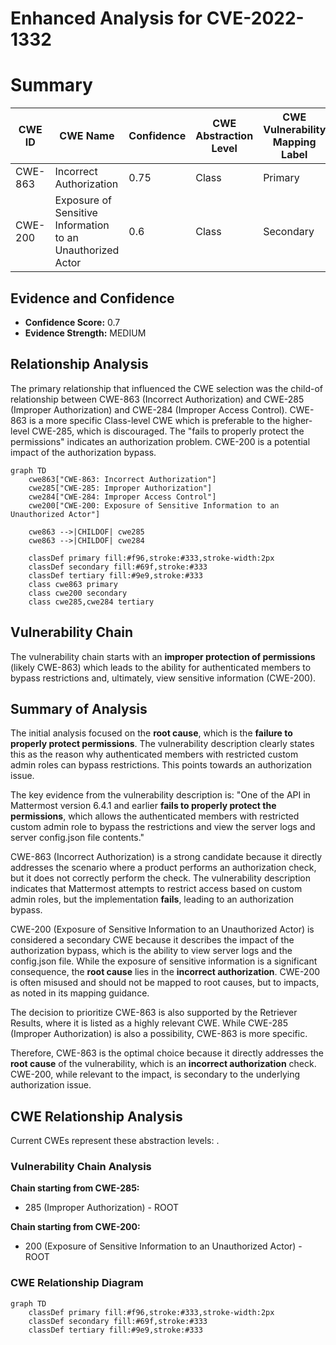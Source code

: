 # Enhanced Analysis for CVE-2022-1332

# Summary
| CWE ID | CWE Name | Confidence | CWE Abstraction Level | CWE Vulnerability Mapping Label | CWE-Vulnerability Mapping Notes |
|---|---|---|---|---|---|
| CWE-863 | Incorrect Authorization | 0.75 | Class | Primary | Allowed-with-Review |
| CWE-200 | Exposure of Sensitive Information to an Unauthorized Actor | 0.6 | Class | Secondary | Discouraged |

## Evidence and Confidence

*   **Confidence Score:** 0.7
*   **Evidence Strength:** MEDIUM

## Relationship Analysis
The primary relationship that influenced the CWE selection was the child-of relationship between CWE-863 (Incorrect Authorization) and CWE-285 (Improper Authorization) and CWE-284 (Improper Access Control). CWE-863 is a more specific Class-level CWE which is preferable to the higher-level CWE-285, which is discouraged. The "fails to properly protect the permissions" indicates an authorization problem. CWE-200 is a potential impact of the authorization bypass.

```mermaid
graph TD
    cwe863["CWE-863: Incorrect Authorization"]
    cwe285["CWE-285: Improper Authorization"]
    cwe284["CWE-284: Improper Access Control"]
    cwe200["CWE-200: Exposure of Sensitive Information to an Unauthorized Actor"]
    
    cwe863 -->|CHILDOF| cwe285
    cwe863 -->|CHILDOF| cwe284
    
    classDef primary fill:#f96,stroke:#333,stroke-width:2px
    classDef secondary fill:#69f,stroke:#333
    classDef tertiary fill:#9e9,stroke:#333
    class cwe863 primary
    class cwe200 secondary
    class cwe285,cwe284 tertiary
```

## Vulnerability Chain
The vulnerability chain starts with an **improper protection of permissions** (likely CWE-863) which leads to the ability for authenticated members to bypass restrictions and, ultimately, view sensitive information (CWE-200).

## Summary of Analysis
The initial analysis focused on the **root cause**, which is the **failure to properly protect permissions**. The vulnerability description clearly states this as the reason why authenticated members with restricted custom admin roles can bypass restrictions. This points towards an authorization issue.

The key evidence from the vulnerability description is: "One of the API in Mattermost version 6.4.1 and earlier **fails to properly protect the permissions**, which allows the authenticated members with restricted custom admin role to bypass the restrictions and view the server logs and server config.json file contents."

CWE-863 (Incorrect Authorization) is a strong candidate because it directly addresses the scenario where a product performs an authorization check, but it does not correctly perform the check. The vulnerability description indicates that Mattermost attempts to restrict access based on custom admin roles, but the implementation **fails**, leading to an authorization bypass.

CWE-200 (Exposure of Sensitive Information to an Unauthorized Actor) is considered a secondary CWE because it describes the impact of the authorization bypass, which is the ability to view server logs and the config.json file. While the exposure of sensitive information is a significant consequence, the **root cause** lies in the **incorrect authorization**. CWE-200 is often misused and should not be mapped to root causes, but to impacts, as noted in its mapping guidance.

The decision to prioritize CWE-863 is also supported by the Retriever Results, where it is listed as a highly relevant CWE. While CWE-285 (Improper Authorization) is also a possibility, CWE-863 is more specific.

Therefore, CWE-863 is the optimal choice because it directly addresses the **root cause** of the vulnerability, which is an **incorrect authorization** check. CWE-200, while relevant to the impact, is secondary to the underlying authorization issue.


## CWE Relationship Analysis

Current CWEs represent these abstraction levels: .


### Vulnerability Chain Analysis

**Chain starting from CWE-285:**
- 285 (Improper Authorization) - ROOT


**Chain starting from CWE-200:**
- 200 (Exposure of Sensitive Information to an Unauthorized Actor) - ROOT



### CWE Relationship Diagram

```mermaid
graph TD
    classDef primary fill:#f96,stroke:#333,stroke-width:2px
    classDef secondary fill:#69f,stroke:#333
    classDef tertiary fill:#9e9,stroke:#333
```